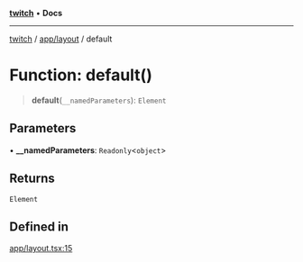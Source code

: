 [**twitch**](../../../README.md) • **Docs**

***

[twitch](../../../modules.md) / [app/layout](../README.md) / default

# Function: default()

> **default**(`__namedParameters`): `Element`

## Parameters

• **\_\_namedParameters**: `Readonly`\<`object`\>

## Returns

`Element`

## Defined in

[app/layout.tsx:15](https://github.com/Mohaamedl/Twitch_clone/blob/9ae8fe0301b5527403a032a29bdae292528b52a8/app/layout.tsx#L15)
